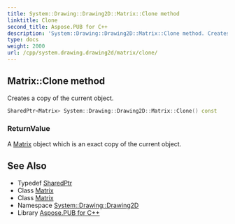 ```yaml
---
title: System::Drawing::Drawing2D::Matrix::Clone method
linktitle: Clone
second_title: Aspose.PUB for C++
description: 'System::Drawing::Drawing2D::Matrix::Clone method. Creates a copy of the current object in C++.'
type: docs
weight: 2000
url: /cpp/system.drawing.drawing2d/matrix/clone/
---
```

## Matrix::Clone method


Creates a copy of the current object.

```cpp
SharedPtr<Matrix> System::Drawing::Drawing2D::Matrix::Clone() const
```


### ReturnValue

A [Matrix](../) object which is an exact copy of the current object.

## See Also

* Typedef [SharedPtr](../../../system/sharedptr/)
* Class [Matrix](../)
* Class [Matrix](../)
* Namespace [System::Drawing::Drawing2D](../../)
* Library [Aspose.PUB for C++](../../../)
